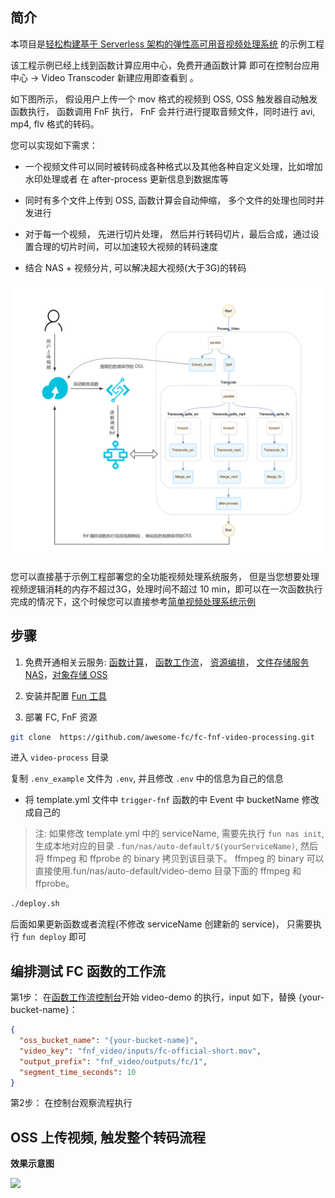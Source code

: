 ## 简介

本项目是[轻松构建基于 Serverless 架构的弹性高可用音视频处理系统](https://yq.aliyun.com/articles/727684) 的示例工程

该工程示例已经上线到函数计算应用中心，免费开通函数计算 即可在控制台应用中心 -> Video Transcoder  新建应用即查看到 。

如下图所示， 假设用户上传一个 mov 格式的视频到 OSS, OSS 触发器自动触发函数执行， 函数调用 FnF 执行， FnF 会并行进行提取音频文件，同时进行 avi, mp4, flv 格式的转码。

您可以实现如下需求：

- 一个视频文件可以同时被转码成各种格式以及其他各种自定义处理，比如增加水印处理或者 在 after-process 更新信息到数据库等

- 同时有多个文件上传到 OSS, 函数计算会自动伸缩， 多个文件的处理也同时并发进行

- 对于每一个视频， 先进行切片处理， 然后并行转码切片，最后合成，通过设置合理的切片时间，可以加速较大视频的转码速度

- 结合 NAS + 视频分片, 可以解决超大视频(大于3G)的转码

![image](flow.png)

您可以直接基于示例工程部署您的全功能视频处理系统服务， 但是当您想要处理视频逻辑消耗的内存不超过3G，处理时间不超过 10 min，即可以在一次函数执行完成的情况下，这个时候您可以直接参考[简单视频处理系统示例](https://github.com/awesome-fc/fc-fnf-video-processing/tree/master/simple-video-processing)

## 步骤
1. 免费开通相关云服务: [函数计算](https://statistics.functioncompute.com/?title=ServerlessVideo&theme=ServerlessVideo&author=rsong&src=article&url=http://fc.console.aliyun.com)， [函数工作流](https://statistics.functioncompute.com/?title=ServerlessVideo&theme=ServerlessVideo&author=rsong&src=article&url=http://fnf.console.aliyun.com)， [资源编排](https://rosnext.console.aliyun.com/)， [文件存储服务NAS](https://nas.console.aliyun.com/)，[对象存储 OSS](oss.console.aliyun.com/)

2. 安装并配置 [Fun 工具](https://help.aliyun.com/document_detail/64204.html)

3. 部署 FC, FnF 资源

```bash
git clone  https://github.com/awesome-fc/fc-fnf-video-processing.git
```

进入 `video-process` 目录

复制 `.env_example` 文件为 `.env`, 并且修改 `.env` 中的信息为自己的信息

- 将 template.yml 文件中 `trigger-fnf` 函数的中 Event 中 bucketName 修改成自己的

> 注: 如果修改 template.yml 中的 serviceName, 需要先执行 `fun nas init`, 生成本地对应的目录 `.fun/nas/auto-default/$(yourServiceName)`, 然后将 ffmpeg 和 ffprobe 的 binary 拷贝到该目录下。 ffmpeg 的 binary 可以直接使用.fun/nas/auto-default/video-demo 目录下面的 ffmpeg 和 ffprobe。

```bash
./deploy.sh
```

后面如果更新函数或者流程(不修改 serviceName 创建新的 service)， 只需要执行 `fun deploy` 即可

## 编排测试 FC 函数的工作流
第1步： 在[函数工作流控制台](https://fnf.console.aliyun.com/fnf/cn-hangzhou/flows)开始 video-demo 的执行，input 如下，替换 {your-bucket-name}：

```json
{
  "oss_bucket_name": "{your-bucket-name}",
  "video_key": "fnf_video/inputs/fc-official-short.mov",
  "output_prefix": "fnf_video/outputs/fc/1",
  "segment_time_seconds": 10
}
```

第2步： 在控制台观察流程执行

## OSS 上传视频, 触发整个转码流程

**效果示意图**

![](fnf-video-process.gif)